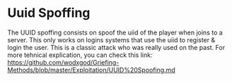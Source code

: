 # Uuid Spoffing
The UUID spoffing consists on spoof the uiid of the player when joins to a server.
This only works on logins systems that use the uiid to register & login the user.
This is a classic attack who was really used on the past.
For more tehnical explication, you can check this link:
https://github.com/wodxgod/Griefing-Methods/blob/master/Exploitation/UUID%20Spoofing.md
